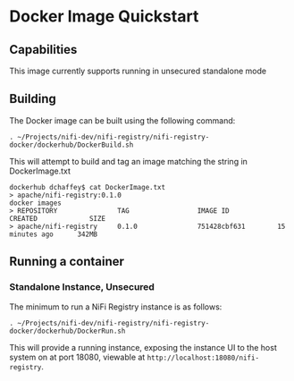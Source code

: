 <!--
  Licensed to the Apache Software Foundation (ASF) under one or more
  contributor license agreements.  See the NOTICE file distributed with
  this work for additional information regarding copyright ownership.
  The ASF licenses this file to You under the Apache License, Version 2.0
  (the "License"); you may not use this file except in compliance with
  the License.  You may obtain a copy of the License at
      http://www.apache.org/licenses/LICENSE-2.0
  Unless required by applicable law or agreed to in writing, software
  distributed under the License is distributed on an "AS IS" BASIS,
  WITHOUT WARRANTIES OR CONDITIONS OF ANY KIND, either express or implied.
  See the License for the specific language governing permissions and
  limitations under the License.
-->

# Docker Image Quickstart

## Capabilities
This image currently supports running in unsecured standalone mode

## Building
The Docker image can be built using the following command:

    . ~/Projects/nifi-dev/nifi-registry/nifi-registry-docker/dockerhub/DockerBuild.sh

This will attempt to build and tag an image matching the string in DockerImage.txt

    dockerhub dchaffey$ cat DockerImage.txt
    > apache/nifi-registry:0.1.0
    docker images
    > REPOSITORY               TAG                 IMAGE ID            CREATED             SIZE
    > apache/nifi-registry     0.1.0               751428cbf631        15 minutes ago      342MB

## Running a container

### Standalone Instance, Unsecured
The minimum to run a NiFi Registry instance is as follows:

    . ~/Projects/nifi-dev/nifi-registry/nifi-registry-docker/dockerhub/DockerRun.sh
      
This will provide a running instance, exposing the instance UI to the host system on at port 18080,
viewable at `http://localhost:18080/nifi-registry`.
